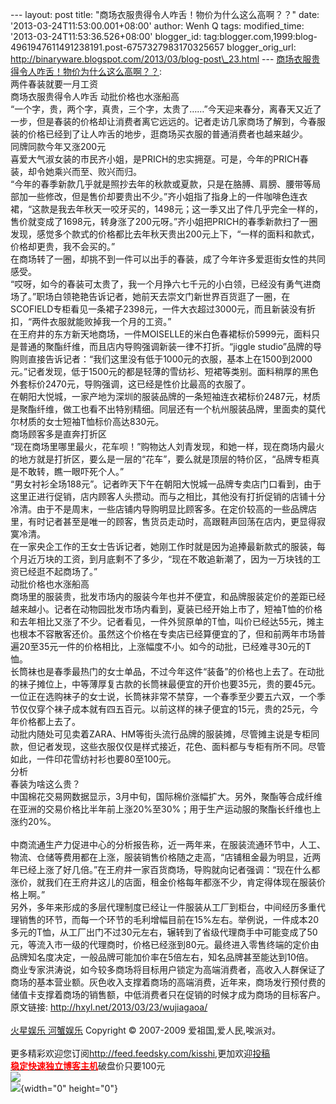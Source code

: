 --- layout: post title: "商场衣服贵得令人咋舌！物价为什么这么高啊？？"
date: '2013-03-24T11:53:00.001+08:00' author: Wenh Q tags:
modified\_time: '2013-03-24T11:53:36.526+08:00' blogger\_id:
tag:blogger.com,1999:blog-4961947611491238191.post-6757327983170325657
blogger\_orig\_url:
http://binaryware.blogspot.com/2013/03/blog-post\_23.html ---
[商场衣服贵得令人咋舌！物价为什么这么高啊？？](http://hxyl.net/2013/03/23/wujiagaoa/):\
两件春装就要一月工资\
商场衣服贵得令人咋舌 动批价格也水涨船高\
“一个字，贵，两个字，真贵，三个字，太贵了……”今天迎来春分，离春天又近了一步，但是春装的价格却让消费者离它远远的。记者走访几家商场了解到，今春服装的价格已经到了让人咋舌的地步，逛商场买衣服的普通消费者也越来越少。\
同牌同款今年又涨200元\
喜爱大气淑女装的市民齐小姐，是PRICH的忠实拥趸。可是，今年的PRICH春装，却令她乘兴而至、败兴而归。\
“今年的春季新款几乎就是照抄去年的秋款或夏款，只是在胳膊、肩膀、腰带等局部加一些修改，但是售价却要贵出不少。”齐小姐指了指身上的一件咖啡色连衣裙，“这款是我去年秋天一咬牙买的，1498元；这一季又出了件几乎完全一样的，售价就变成了1698元，转身涨了200元呀。”齐小姐把PRICH的春季新款扫了一圈发现，感觉多个款式的价格都比去年秋天贵出200元上下，“一样的面料和款式，价格却更贵，我不会买的。”\
在商场转了一圈，却挑不到一件可以出手的春装，成了今年许多爱逛街女性的共同感受。\
“哎呀，如今的春装可太贵了，我一个月挣六七千元的小白领，已经没有勇气进商场了。”职场白领艳艳告诉记者，她前天去崇文门新世界百货逛了一圈，在SCOFIELD专柜看见一条裙子2398元，一件大衣超过3000元，而且新装没有折扣，“两件衣服就能败掉我一个月的工资。”\
在王府井的东方新天地商场，一件MOISELLE的米白色春裙标价5999元，面料只是普通的聚酯纤维，而且店内导购强调新装一律不打折。“jiggle
studio”品牌的导购则直接告诉记者：“我们这里没有低于1000元的衣服，基本上在1500到2000元。”记者发现，低于1500元的都是轻薄的雪纺衫、短裙等类别。面料稍厚的黑色外套标价2470元，导购强调，这已经是性价比最高的衣服了。\
在朝阳大悦城，一家产地为深圳的服装品牌的一条短袖连衣裙标价2487元，材质是聚酯纤维，做工也看不出特别精细。同层还有一个杭州服装品牌，里面卖的莫代尔材质的女士短袖T恤标价高达830元。\
商场顾客多是直奔打折区\
“现在商场里哪里最火，花车呗！”购物达人刘青发现，和她一样，现在商场内最火的地方就是打折区，要么是一层的“花车”，要么就是顶层的特价区，“品牌专柜真是不敢转，瞧一眼吓死个人。”\
“男女衬衫全场188元”。记者昨天下午在朝阳大悦城一品牌专卖店门口看到，由于这里正进行促销，店内顾客人头攒动。而与之相比，其他没有打折促销的店铺十分冷清。由于不是周末，一些店铺内导购明显比顾客多。在定价较高的一些品牌店里，有时记者甚至是唯一的顾客，售货员走动时，高跟鞋声回荡在店内，更显得寂寞冷清。\
在一家央企工作的王女士告诉记者，她刚工作时就是因为追捧最新款式的服装，每个月近万块的工资，到月底剩不了多少，“现在不敢追新潮了，因为一万块钱的工资已经逛不起商场了。”\
动批价格也水涨船高\
商场里的服装贵，批发市场内的服装今年也并不便宜，和品牌服装定价的差距已经越来越小。记者在动物园批发市场内看到，夏装已经开始上市了，短袖T恤的价格和去年相比又涨了不少。记者看见，一件外贸原单的T恤，叫价已经达55元，摊主也根本不容散客还价。虽然这个价格在专卖店已经算便宜的了，但和前两年市场普遍20至35元一件的价格相比，上涨幅度不小。如今的动批，已经难寻30元的T恤。\
长筒袜也是春季最热门的女士单品，不过今年这件“装备”的价格也上去了。在动批的袜子摊位上，中等薄厚复古款的长筒袜最便宜的开价也要35元，贵的要45元。一位正在选购袜子的女士说，长筒袜非常不禁穿，一个春季至少要五六双，一个季节仅仅穿个袜子成本就有四五百元。以前这样的袜子便宜的15元，贵的25元，今年价格都上去了。\
动批内随处可见卖着ZARA、HM等街头流行品牌的服装摊，尽管摊主说是专柜同款，但记者发现，这些衣服仅仅是样式接近，花色、面料都与专柜有所不同。尽管如此，一件印花雪纺衬衫也要80至100元。\
分析\
春装为啥这么贵？\
中国棉花交易网数据显示，3月中旬，国际棉价涨幅扩大。另外，聚酯等合成纤维在亚洲的交易价格比半年前上涨20%至30%；用于生产运动服的聚酯长纤维也上涨约20%。\
\
中商流通生产力促进中心的分析报告称，近一两年来，在服装流通环节中，人工、物流、仓储等费用都在上涨，服装销售价格随之走高，“店铺租金最为明显，近两年已经上涨了好几倍。”在王府井一家百货商场，导购就向记者强调：“现在什么都涨价，就我们在王府井这儿的店面，租金价格每年都涨不少，肯定得体现在服装价格上啊。”\
另外，多年来形成的多层代理制度已经让一件服装从工厂到柜台，中间经历多重代理销售的环节，而每一个环节的毛利增幅目前在15%左右。举例说，一件成本20多元的T恤，从工厂出门不过30元左右，辗转到了省级代理商手中可能变成了50元，等流入市一级的代理商时，价格已经涨到80元。最终进入零售终端的定价由品牌知名度决定，一般品牌可能加价率在5倍左右，知名品牌甚至能达到10倍。\
商业专家洪涛说，如今较多商场将目标用户锁定为高端消费者，高收入人群保证了商场的基本营业额。灰色收入支撑着商场的高端消费，近年来，商场发行预付费的储值卡支撑着商场的销售额，中低消费者只在促销的时候才成为商场的目标客户。\
原文链接: <http://hxyl.net/2013/03/23/wujiagaoa/>\
\
[火星娱乐 河蟹娱乐](http://hxyl.net/) Copyright © 2007-2009
爱祖国,爱人民,唉派对。\
\
更多精彩欢迎您订阅<http://feed.feedsky.com/kisshi>,更加欢迎[投稿](http://hxyl.net/delivery/)\
[**<span
style="color: red;">稳定快速独立博客主机</span>**](http://www.gegehost.com/)破盘价只要100元\
![](http://img.tongji.linezing.com/922164/tongji.gif)\
![](http://www1.feedsky.com/t1/725144166/kisshi/feedsky/s.gif?r=http://hxyl.net/2013/03/23/wujiagaoa/){width="0"
height="0"}
